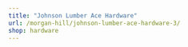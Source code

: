 ```yaml
---
title: "Johnson Lumber Ace Hardware"
url: /morgan-hill/johnson-lumber-ace-hardware-3/
shop: hardware
---
```

